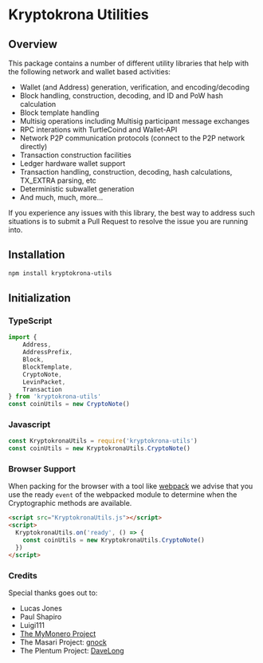 # Kryptokrona Utilities

## Overview
This package contains a number of different utility libraries that help with the following network and wallet based activities:

* Wallet (and Address) generation, verification, and encoding/decoding
* Block handling, construction, decoding, and ID and PoW hash calculation
* Block template handling
* Multisig operations including Multisig participant message exchanges
* RPC interations with TurtleCoind and Wallet-API
* Network P2P communication protocols (connect to the P2P network directly)
* Transaction construction facilities
* Ledger hardware wallet support
* Transaction handling, construction, decoding, hash calculations, TX_EXTRA parsing, etc
* Deterministic subwallet generation
* And much, much, more...

If you experience any issues with this library, the best way to address such situations is to submit a Pull Request to resolve the issue you are running into.

## Installation

```bash
npm install kryptokrona-utils
```

## Initialization

### TypeScript

```typescript
import {
    Address, 
    AddressPrefix, 
    Block, 
    BlockTemplate, 
    CryptoNote, 
    LevinPacket, 
    Transaction
} from 'kryptokrona-utils'
const coinUtils = new CryptoNote()
```

### Javascript

```javascript
const KryptokronaUtils = require('kryptokrona-utils')
const coinUtils = new KryptokronaUtils.CryptoNote()
```

### Browser Support

When packing for the browser with a tool like [webpack](https://webpack.js.org/) we advise that you use the ready `event` of the webpacked module to determine when the Cryptographic methods are available.

```html
<script src="KryptokronaUtils.js"></script>
<script>
  KryptokronaUtils.on('ready', () => {
    const coinUtils = new KryptokronaUtils.CryptoNote()
  })
</script>
```

### Credits

Special thanks goes out to:

* Lucas Jones
* Paul Shapiro
* Luigi111
* [The MyMonero Project](https://github.com/mymonero/mymonero-app-js)
* The Masari Project: [gnock](https://github.com/gnock)
* The Plentum Project: [DaveLong](https://github.com/DaveLong)
